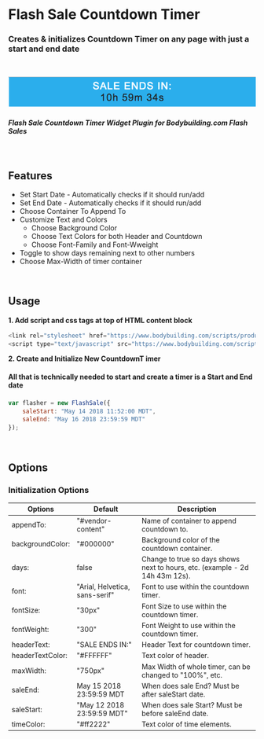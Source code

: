 # Flash Sale Countdown Timer

### Creates & initializes Countdown Timer on any page with just a start and end date

<br/>

![Flash Sale Timer Image](/app/countdown.png)

##### Flash Sale Countdown Timer Widget Plugin for Bodybuilding.com Flash Sales

<br/>

## Features

* Set Start Date - Automatically checks if it should run/add
* Set End Date - Automatically checks if it should run/add
* Choose Container To Append To
* Customize Text and Colors
  * Choose Background Color
  * Choose Text Colors for both Header and Countdown
  * Choose Font-Family and Font-Wweight
* Toggle to show days remaining next to other numbers
* Choose Max-Width of timer container

<br />

## Usage
**1. Add script and css tags at top of HTML content block**

```javascript
<link rel="stylesheet" href="https://www.bodybuilding.com/scripts/productPages.css"/>
<script type="text/javascript" src="https://www.bodybuilding.com/scripts/productPages.js"></script>
```

**2. Create and Initialize New CountdownT imer**

#### All that is technically needed to start and create a timer is a Start and End date
```javascript
var flasher = new FlashSale({
    saleStart: "May 14 2018 11:52:00 MDT",
    saleEnd: "May 16 2018 23:59:59 MDT"
});
```

<br />

## Options


### Initialization Options

Options | Default | Description
------------ | ------------- | -------------
appendTo: | "#vendor-content" | Name of container to append countdown to.
backgroundColor: | "#000000" | Background color of the countdown container.
days: | false | Change to true so days shows next to hours, etc. (example - 2d 14h 43m 12s).
font: | "Arial, Helvetica, sans-serif" | Font to use within the countdown timer.
fontSize: | "30px" | Font Size to use within the countdown timer.
fontWeight: | "300" | Font Weight to use within the countdown timer.
headerText: | "SALE ENDS IN:" | Header Text for countdown timer.
headerTextColor: | "#FFFFFF" | Text color of header.
maxWidth: | "750px" | Max Width of whole timer, can be changed to "100%", etc.
saleEnd: | May 15 2018 23:59:59 MDT | When does sale End? Must be after saleStart date.
saleStart: | "May 12 2018 23:59:59 MDT" | When does sale Start? Must be before saleEnd date.
timeColor: | "#ff2222" | Text color of time elements.
